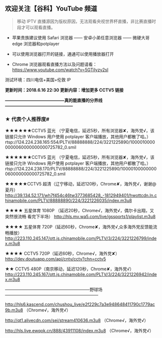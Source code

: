 ## 欢迎关注【谷科】YouTube 频道

> 移动 IPTV 直播源因为版权原因，无法观看央视世界杯直播，非比赛直播时段才可以观看直播。

* 苹果贵族建议使用 Safari 浏览器 —— 安卓小弟任意浏览器 —— 微硬大哥 edge 浏览器和potplayer

* 可以使用浏览器打开的链接，通通可以使用播放器打开

* Chrome 浏览器观看直播方法以及问题请看：https://www.youtube.com/watch?v=5GTilyzy2sI

测试环境：四川电信+美国+伦敦 IP

****更新时间：2018.6.16  22:30  更新内容：增加更多 CCTV5 链接****


****——————————————真的能直播的分界线————————————————****

### ★ 代表个人推荐度#

★★★★★★CCTV5 蓝光 （宁夏电信，延迟5秒，所有浏览器✘，海外党√，该链接只允许 Windows 用户使用 potplayer 客户端播放，其他用户都散了哈。）
rtsp://124.224.238.165:554/PLTV/88888888/224/3221225890/10000100000000060000000000725782_0.smil 

★★★★★★CCTV5 蓝光 （宁夏电信，延迟5秒，所有浏览器✘，海外党√，该链接只允许 Windows 用户使用 potplayer 客户端播放，其他用户都散了哈。）
rtsp://124.224.238.170/PLTV/88888888/224/3221225890/10000100000000060000000000725782_0.smil

★★★★★CCTV5 超清（辽宁移动，延迟120秒，Chrome✘，海外党√，谢谢@夏丹）
http://39.134.52.171/wh7f454c46tw3773685428_-1812949401/hwottcdn.ln.chinamobile.com/PLTV/88888890/224/3221226035/index.m3u8

★★★★ 五星体育 1080P （延迟20秒，Chrome√，海外党√，偶尔卡出翔，又突然很流畅 看完下半场）
http://hls.mv.wa5.com/live/gssports1/playlist.m3u8 

★★★★ 五星体育 720P（延迟60秒，Chrome✘，海外党√,众多海外党反馈能流畅播放）
http://223.110.245.147/ott.js.chinamobile.com/PLTV/3/224/3221226799/index.m3u8 

★★★★ CCTV5 720P（延迟60秒，Chrome√，海外党✘） 
http://dev.doutuapp.com/api/cntv/cctv?chn=cctv5 

★★ CCTV5 480P（南京移动，延迟120秒，Chrome✘，海外党√）
http://223.110.245.167/ott.js.chinamobile.com/PLTV/3/224/3221226942/index.m3u8


————————————————————野球场——————————————————————

http://hls6.kascend.com/chushou_live/e2f229c7a3e948648411790c1779ac9b.m3u8 （Chrome√，海外党√）

http://qt1.alivecdn.com/sei/stream410636.m3u8 （Chrome√，海外党√）

http://hls.live.ewqok.cn/888/43911108/index.m3u8 （Chrome√，海外党√）

